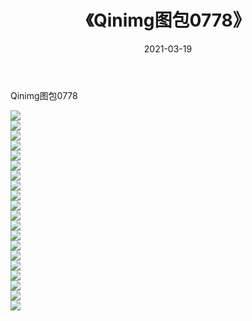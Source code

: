 ﻿---
layout: post
title:  《Qinimg图包0778》
date:   2021-03-19
img: http://imgx.orgx.ga/Qinimg图包/Qinimg图包0778/000.jpg
categories: [美女, 清纯, 唯美]
---

Qinimg图包0778

 ![](http://imgx.orgx.ga/Qinimg图包/Qinimg图包0778/001.jpg) <br>![](http://imgx.orgx.ga/Qinimg图包/Qinimg图包0778/002.jpg) <br>![](http://imgx.orgx.ga/Qinimg图包/Qinimg图包0778/003.jpg) <br>![](http://imgx.orgx.ga/Qinimg图包/Qinimg图包0778/004.jpg) <br>![](http://imgx.orgx.ga/Qinimg图包/Qinimg图包0778/005.jpg) <br>![](http://imgx.orgx.ga/Qinimg图包/Qinimg图包0778/006.jpg) <br>![](http://imgx.orgx.ga/Qinimg图包/Qinimg图包0778/007.jpg) <br>![](http://imgx.orgx.ga/Qinimg图包/Qinimg图包0778/008.jpg) <br>![](http://imgx.orgx.ga/Qinimg图包/Qinimg图包0778/009.jpg) <br>![](http://imgx.orgx.ga/Qinimg图包/Qinimg图包0778/010.jpg) <br>![](http://imgx.orgx.ga/Qinimg图包/Qinimg图包0778/011.jpg) <br>![](http://imgx.orgx.ga/Qinimg图包/Qinimg图包0778/012.jpg) <br>![](http://imgx.orgx.ga/Qinimg图包/Qinimg图包0778/013.jpg) <br>![](http://imgx.orgx.ga/Qinimg图包/Qinimg图包0778/014.jpg) <br>![](http://imgx.orgx.ga/Qinimg图包/Qinimg图包0778/015.jpg) <br>![](http://imgx.orgx.ga/Qinimg图包/Qinimg图包0778/016.jpg) <br>![](http://imgx.orgx.ga/Qinimg图包/Qinimg图包0778/017.jpg) <br>![](http://imgx.orgx.ga/Qinimg图包/Qinimg图包0778/018.jpg) <br>![](http://imgx.orgx.ga/Qinimg图包/Qinimg图包0778/019.jpg) <br>![](http://imgx.orgx.ga/Qinimg图包/Qinimg图包0778/020.jpg) <br>